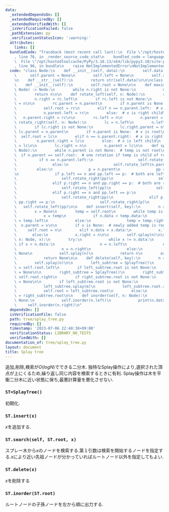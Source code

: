 ```yaml
---
data:
  _extendedDependsOn: []
  _extendedRequiredBy: []
  _extendedVerifiedWith: []
  _isVerificationFailed: false
  _pathExtension: py
  _verificationStatusIcon: ':warning:'
  attributes:
    links: []
  bundledCode: "Traceback (most recent call last):\n  File \"/opt/hostedtoolcache/PyPy/3.10.13/x64/lib/pypy3.10/site-packages/onlinejudge_verify/documentation/build.py\"\
    , line 76, in _render_source_code_stat\n    bundled_code = language.bundle(\n\
    \  File \"/opt/hostedtoolcache/PyPy/3.10.13/x64/lib/pypy3.10/site-packages/onlinejudge_verify/languages/python.py\"\
    , line 96, in bundle\n    raise NotImplementedError\nNotImplementedError\n"
  code: "class Node:\n    def __init__(self, data):\n        self.data = data\n  \
    \      self.parent = None\n        self.left = None\n        self.right = None\n\
    \n    def __str__(self):\n        return str(self.data)\n\n\nclass SplayTree:\n\
    \    def __init__(self):\n        self.root = None\n\n    def maximum(self, n:\
    \ Node) -> Node:\n        while n.right is not None:\n            n = n.right\n\
    \        return n\n\n    def rotate_left(self, n: Node):\n        rc = n.right\n\
    \        n.right = rc.left\n        if rc.left is not None:\n            rc.left.parent\
    \ = n\n\n        rc.parent = n.parent\n        if n.parent is None:  # x is root\n\
    \            self.root = rc\n        elif n == n.parent.left:  # x is left child\n\
    \            n.parent.left = rc\n        else:  # x is right child\n         \
    \   n.parent.right = rc\n\n        rc.left = n\n        n.parent = rc\n\n    def\
    \ rotate_right(self, n: Node):\n        lc = n.left\n        n.left = lc.right\n\
    \        if lc.right is not None:\n            lc.right.parent = n\n\n       \
    \ lc.parent = n.parent\n        if n.parent is None:  # x is root\n          \
    \  self.root = lc\n        elif n == n.parent.right:  # x is right child\n   \
    \         n.parent.right = lc\n        else:  # x is left child\n            n.parent.left\
    \ = lc\n\n        lc.right = n\n        n.parent = lc\n\n    def splay(self, n:\
    \ Node):\n        while n.parent is not None:  # temp is not root\n          \
    \  if n.parent == self.root:  # one rotation if temp is child of root\n      \
    \          if n == n.parent.left:\n                    self.rotate_right(n.parent)\n\
    \                else:\n                    self.rotate_left(n.parent)\n\n   \
    \         else:\n                p = n.parent\n                pp = p.parent\n\
    \n                if p.left == n and pp.left == p:  # both are left children\n\
    \                    self.rotate_right(pp)\n                    self.rotate_right(p)\n\
    \                elif p.right == n and pp.right == p:  # both are right children\n\
    \                    self.rotate_left(pp)\n                    self.rotate_left(p)\n\
    \                elif p.right == n and pp.left == p:\n                    self.rotate_left(p)\n\
    \                    self.rotate_right(pp)\n                elif p.left == n and\
    \ pp.right == p:\n                    self.rotate_right(p)\n                 \
    \   self.rotate_left(pp)\n\n    def insert(self, key):\n        n = Node(key)\n\
    \        x = None\n        temp = self.root\n        while temp is not None:\n\
    \            x = temp\n            if n.data < temp.data:\n                temp\
    \ = temp.left\n            else:\n                temp = temp.right\n\n      \
    \  n.parent = x\n\n        if x is None:  # newly added temp is root\n       \
    \     self.root = n\n        elif n.data < x.data:\n            x.left = n\n \
    \       else:\n            x.right = n\n\n        self.splay(n)\n\n    def search(self,\
    \ n: Node, x):\n        try:\n            while x != n.data:\n               \
    \ if x < n.data:\n                    n = n.left\n                elif x > n.data:\n\
    \                    n = n.right\n                else:\n                    return\
    \ None\n            self.splay(n)\n            return n\n        except AttributeError:\n\
    \            return None\n\n    def delete(self, key):\n        n = Node(key)\n\
    \        self.splay(n)\n\n        left_subtree = SplayTree()\n        left_subtree.root\
    \ = self.root.left\n        if left_subtree.root is not None:\n            left_subtree.root.parent\
    \ = None\n\n        right_subtree = SplayTree()\n        right_subtree.root =\
    \ self.root.right\n        if right_subtree.root is not None:\n            right_subtree.root.parent\
    \ = None\n\n        if left_subtree.root is not None:\n            m = left_subtree.maximum(left_subtree.root)\n\
    \            left_subtree.splay(m)\n            left_subtree.root.right = right_subtree.root\n\
    \            self.root = left_subtree.root\n        else:\n            self.root\
    \ = right_subtree.root\n\n    def inorder(self, n: Node):\n        if n is not\
    \ None:\n            self.inorder(n.left)\n            print(n.data)\n       \
    \     self.inorder(n.right)\n"
  dependsOn: []
  isVerificationFile: false
  path: tree/splay_tree.py
  requiredBy: []
  timestamp: '2023-07-06 22:40:38+09:00'
  verificationStatus: LIBRARY_NO_TESTS
  verifiedWith: []
documentation_of: tree/splay_tree.py
layout: document
title: Splay tree
---
```


追加,削除,検索が$O(logN)$でできる二分木.
独特なSplay操作により,選択された頂点が上にくるため,繰り返し同じ内容を検索するときに有利.
Splay操作は木を平衡二分木に近い状態に保ち,最悪計算量を悪化させない.


### `ST=SplayTree()`

初期化.

### `ST.insert(x)`

$x$を追加する.

### `ST.search(self, ST.root, x)`

スプレー木から$x$のノードを検索する.第１引数は検索を開始するノードを指定する.$x$により近い先祖ノードが分かっていればルートノード以外を指定してもよい.

### `ST.delete(x)`

$x$を削除する

### `ST.inorder(ST.root)`

ルートノードの子孫ノードを左から順に出力する.